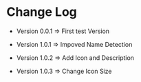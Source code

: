 # Change Log

- Version 0.0.1 => First test Version

- Version 1.0.1 => Impoved Name Detection

- Version 1.0.2 => Add Icon and Description

- Version 1.0.3 => Change Icon Size